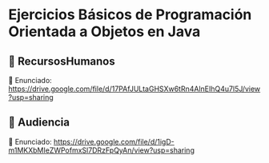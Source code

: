 # Ejercicios Básicos de Programación Orientada a Objetos en Java

## :file_folder: RecursosHumanos
:memo: Enunciado: https://drive.google.com/file/d/17PAfJULtaGHSXw6tRn4AlnEIhQ4u7l5J/view?usp=sharing

## :file_folder: Audiencia
:memo: Enunciado: https://drive.google.com/file/d/1igD-m1MKXbMIeZWPofmxSl7DRzFpQyAn/view?usp=sharing
